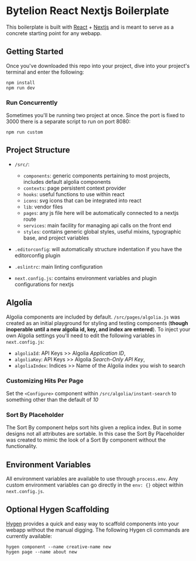 # Bytelion React Nextjs Boilerplate

This boilerplate is built with [React](https://reactjs.org/) + [Nextjs](https://nextjs.org/) and is meant to serve as a concrete starting point for any webapp.

## Getting Started

Once you've downloaded this repo into your project, dive into your project's terminal and enter the following:

```
npm install
npm run dev
```

### Run Concurrently

Sometimes you'll be running two project at once. Since the port is fixed to 3000 there is a separate script to run on port 8080:

```
npm run custom
```

## Project Structure

* `/src/`:
  * `components`: generic components pertaining to most projects, includes default algolia components
  * `contexts`: page persistent context provider
  * `hooks`: useful functions to use within react
  * `icons`: svg icons that can be integrated into react
  * `lib`: vendor files
  * `pages`: any js file here will be automatically connected to a nextjs route
  * `services`: main facility for managing api calls on the front end
  * `styles`: contains generic global styles, useful mixins, typographic base, and project variables

* `.editorconfig`: will automatically structure indentation if you have the editorconfig plugin
* `.eslintrc`: main linting configuration
* `next.config.js`: contains environment variables and plugin configurations for nextjs

## Algolia

Algolia components are included by default. `/src/pages/algolia.js` was created as an initial playground for styling and testing components (**though inoperable until a new algolia id, key, and index are entered**). To inject your own Algolia settings you'll need to edit the following variables in `next.config.js`:

* `algoliaId`: API Keys >> Algolia _Application ID_,
* `algoliaKey`: API Keys >> Algolia _Search-Only API Key_,
* `algoliaIndex`: Indices >> Name of the Algolia index you wish to search

### Customizing Hits Per Page

Set the `<Configure>` component within `/src/algolia/instant-search` to something other than the default of *10*

### Sort By Placeholder

The Sort By component helps sort hits given a replica index. But in some designs not all attributes are sortable. In this case the Sort By Placeholder was created to mimic the look of a Sort By component without the functionality.


## Environment Variables

All environment variables are available to use through `process.env`. Any custom environment variables can go directly in the `env: {}` object within `next.config.js`.


## Optional Hygen Scaffolding

[Hygen](https://www.hygen.io/templates/) provides a quick and easy way to scaffold components into your webapp without the manual digging. The following Hygen cli commands are currently available:

```
hygen component --name creative-name new
hygen page --name about new
```
